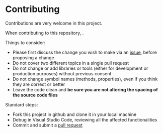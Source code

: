 # Contributing

Contributions are very welcome in this project.

When contributing to this repository, .

Things to consider:
- Please first discuss the change you wish to make via an [issue](https://github.com/jaime-olivares/yuml-diagram/issues), before proposing a change
- Do not cover two different topics in a single pull request
- Do not change or add libraries or tools (either for development or production purposes) without previous consent
- Do not change symbol names (methods, properties), even if you think they are correct or better
- Leave the code clean and **be sure you are not altering the spacing of the source code files**

Standard steps:
- Fork this project in github and clone it in your local machine
- Debug in Visual Studio Code, reviewing all the affected functionalities
- Commit and submit a [pull request](https://github.com/jaime-olivares/yuml-diagram/pulls)
